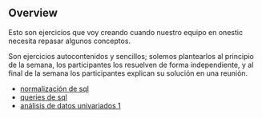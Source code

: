 ## Overview

Esto son ejercicios que voy creando cuando nuestro equipo en onestic necesita repasar algunos conceptos.

Son ejercicios autocontenidos y sencillos; solemos plantearlos al principio de la semana, los participantes los resuelven de forma independiente, y al final de la semana los participantes explican su solución en una reunión.

* [normalización de sql](normalizacion_sql)
* [queries de sql](queries_sql)
* [análisis de datos univariados 1](datos_univariados_1)
